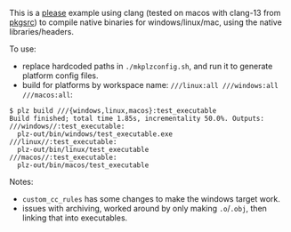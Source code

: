 This is a [please](https://please.build/) example using clang (tested on macos with clang-13 from [pkgsrc](https://pkgsrc.joyent.com/install-on-osx/)) to compile native binaries for windows/linux/mac, using the native libraries/headers. 

To use:
- replace hardcoded paths in `./mkplzconfig.sh`, and run it to generate platform config files.
- build for platforms by workspace name: `///linux:all ///windows:all ///macos:all`:
```
$ plz build ///{windows,linux,macos}:test_executable
Build finished; total time 1.85s, incrementality 50.0%. Outputs:
///windows//:test_executable:
  plz-out/bin/windows/test_executable.exe
///linux//:test_executable:
  plz-out/bin/linux/test_executable
///macos//:test_executable:
  plz-out/bin/macos/test_executable
```

Notes:
- `custom_cc_rules` has some changes to make the windows target work.
- issues with archiving, worked around by only making `.o`/`.obj`, then linking that into executables.
